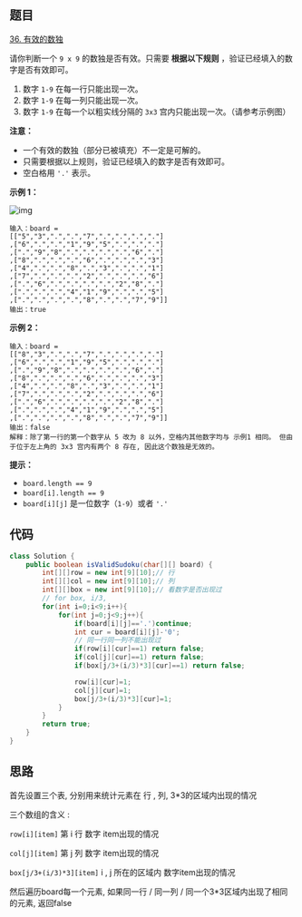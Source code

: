 ## 题目

[36. 有效的数独](https://leetcode.cn/problems/valid-sudoku/)

请你判断一个 `9 x 9` 的数独是否有效。只需要 **根据以下规则** ，验证已经填入的数字是否有效即可。

1. 数字 `1-9` 在每一行只能出现一次。
2. 数字 `1-9` 在每一列只能出现一次。
3. 数字 `1-9` 在每一个以粗实线分隔的 `3x3` 宫内只能出现一次。（请参考示例图）

 

**注意：**

- 一个有效的数独（部分已被填充）不一定是可解的。
- 只需要根据以上规则，验证已经填入的数字是否有效即可。
- 空白格用 `'.'` 表示。

 

**示例 1：**

![img](https://assets.leetcode-cn.com/aliyun-lc-upload/uploads/2021/04/12/250px-sudoku-by-l2g-20050714svg.png)

```
输入：board = 
[["5","3",".",".","7",".",".",".","."]
,["6",".",".","1","9","5",".",".","."]
,[".","9","8",".",".",".",".","6","."]
,["8",".",".",".","6",".",".",".","3"]
,["4",".",".","8",".","3",".",".","1"]
,["7",".",".",".","2",".",".",".","6"]
,[".","6",".",".",".",".","2","8","."]
,[".",".",".","4","1","9",".",".","5"]
,[".",".",".",".","8",".",".","7","9"]]
输出：true
```

**示例 2：**

```
输入：board = 
[["8","3",".",".","7",".",".",".","."]
,["6",".",".","1","9","5",".",".","."]
,[".","9","8",".",".",".",".","6","."]
,["8",".",".",".","6",".",".",".","3"]
,["4",".",".","8",".","3",".",".","1"]
,["7",".",".",".","2",".",".",".","6"]
,[".","6",".",".",".",".","2","8","."]
,[".",".",".","4","1","9",".",".","5"]
,[".",".",".",".","8",".",".","7","9"]]
输出：false
解释：除了第一行的第一个数字从 5 改为 8 以外，空格内其他数字均与 示例1 相同。 但由于位于左上角的 3x3 宫内有两个 8 存在, 因此这个数独是无效的。
```

 

**提示：**

- `board.length == 9`
- `board[i].length == 9`
- `board[i][j]` 是一位数字（`1-9`）或者 `'.'`

## 代码

```java
class Solution {
    public boolean isValidSudoku(char[][] board) {
        int[][]row = new int[9][10];// 行
        int[][]col = new int[9][10];// 列
        int[][]box = new int[9][10];// 看数字是否出现过
        // for box, i/3, 
        for(int i=0;i<9;i++){
            for(int j=0;j<9;j++){
                if(board[i][j]=='.')continue;
                int cur = board[i][j]-'0';
                // 同一行同一列不能出现过
                if(row[i][cur]==1) return false; 
                if(col[j][cur]==1) return false; 
                if(box[j/3+(i/3)*3][cur]==1) return false;

                row[i][cur]=1;
                col[j][cur]=1;
                box[j/3+(i/3)*3][cur]=1;
            }
        }
        return true;
    }
}
```

## 思路

首先设置三个表, 分别用来统计元素在 行 , 列, 3*3的区域内出现的情况 

三个数组的含义 : 

`row[i][item]` 第 i 行 数字 item出现的情况

`col[j][item]` 第 j 列 数字 item出现的情况

`box[j/3+(i/3)*3][item]` i , j 所在的区域内 数字item出现的情况

然后遍历board每一个元素,  如果同一行 / 同一列 / 同一个3*3区域内出现了相同的元素, 返回false





